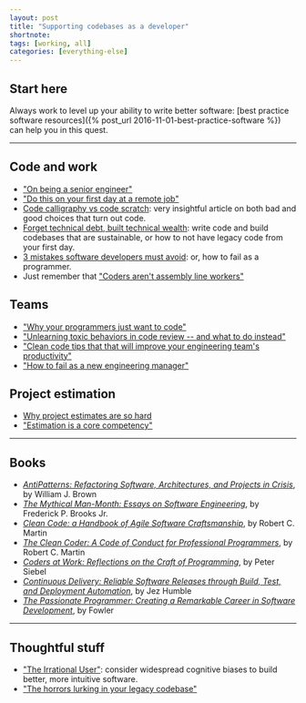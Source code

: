 ```yaml
---
layout: post
title: "Supporting codebases as a developer"
shortnote:
tags: [working, all]
categories: [everything-else]
---
```


## Start here

Always work to level up your ability to write better software: [best practice software resources]({% post_url 2016-11-01-best-practice-software %}) can help you in this quest.

<hr>

## Code and work
* ["On being a senior engineer"](https://www.kitchensoap.com/2012/10/25/on-being-a-senior-engineer/)
* ["Do this on your first day at a remote job"](https://www.linkedin.com/pulse/do-your-first-day-remote-job-nicole-wosje/)
* [Code calligraphy vs code scratch](https://medium.freecodecamp.com/what-is-shitty-code-handwriting-ae7c00708b#.2xp08elhl): very insightful article on both bad and good choices that turn out code.
* [Forget technical debt, built technical wealth](https://firstround.com/review/forget-technical-debt-heres-how-to-build-technical-wealth/?ct=t(How_Does_Your_Leadership_Team_Rate_12_3_2015)): write code and build codebases that are sustainable, or how to not have legacy code from your first day.
* [3 mistakes software developers must avoid](https://lab.hookops.com/avoid-startup-failure.html): or, how to fail as a programmer.
* Just remember that ["Coders aren't assembly line workers"](https://www.linkedin.com/pulse/coders-arent-assembly-line-workers-david-max?trk=v-feed&lipi=urn%3Ali%3Apage%3Ad_flagship3_feed%3BNMuFUXzDZaRvL%2FHFgPwrKw%3D%3D)

## Teams
* ["Why your programmers just want to code"](https://hackernoon.com/why-your-programmers-just-want-to-code-36da9973388e)
* ["Unlearning toxic behaviors in code review -- and what to do instead"]("https://medium.freecodecamp.org/unlearning-toxic-behaviors-in-a-code-review-culture-b7c295452a3c")
* ["Clean code tips that that will improve your engineering team's productivity"](https://engineering.videoblocks.com/these-four-clean-code-tips-will-dramatically-improve-your-engineering-teams-productivity-b5bd121dd150)
* ["How to fail as a new engineering manager"](https://blog.usejournal.com/how-to-fail-as-a-new-engineering-manager-30b5fb617a)

## Project estimation
* [Why project estimates are so hard](https://chrismm.com/blog/project-delays-why-software-estimates/)
* ["Estimation is a core competency"](https://trackchanges.postlight.com/estimation-is-a-core-competency-36dfc1dfdea3)

<hr>

## Books

* *[AntiPatterns: Refactoring Software, Architectures, and Projects in Crisis](https://www.amazon.com/AntiPatterns-Refactoring-Software-Architectures-Projects/dp/0471197130/ref=as_li_ss_tl?ie=UTF8&linkCode=ll1&tag=eejs-20&linkId=a16d2a25826f74deb9a4030f4f590904)*, by William J. Brown
* *[The Mythical Man-Month: Essays on Software Engineering](https://www.amazon.com/The-Mythical-Man-Month-Engineering-Anniversary/dp/0201835959/ref=as_li_ss_tl?ie=UTF8&linkCode=ll1&tag=eejs-20&linkId=635704bb5438d46528e2fc45524cc835)*, by Frederick P. Brooks Jr.
* *[Clean Code: a Handbook of Agile Software Craftsmanship](https://www.amazon.com/Clean-Code-Handbook-Software-Craftsmanship/dp/0132350882/ref=as_li_ss_tl?ie=UTF8&linkCode=ll1&tag=eejs-20&linkId=57c53d00417cf5bdb0364370c3202f39)*, by Robert C. Martin
* *[The Clean Coder: A Code of Conduct for Professional Programmers](https://www.amazon.com/The-Clean-Coder-Professional-Programmers/dp/0137081073/ref=as_li_ss_tl?ie=UTF8&linkCode=ll1&tag=eejs-20&linkId=677a2ee28efb51d1c3b8392a81efa5a1)*, by Robert C. Martin
* *[Coders at Work: Reflections on the Craft of Programming](https://www.amazon.com/Coders-Work-Reflections-Craft-Programming/dp/1430219483/ref=as_li_ss_tl?ie=UTF8&linkCode=ll1&tag=eejs-20&linkId=ce4891e24cff6af35600086a254a3661)*, by Peter Siebel
* *[Continuous Delivery: Reliable Software Releases through Build, Test, and Deployment Automation](https://www.amazon.com/Continuous-Delivery-Deployment-Automation-Addison-Wesley/dp/0321601912/ref=as_li_ss_tl?ie=UTF8&linkCode=ll1&tag=eejs-20&linkId=c3a14417e3124e233330982128167324)*, by Jez Humble
* *[The Passionate Programmer: Creating a Remarkable Career in Software Development](https://www.amazon.com/The-Passionate-Programmer-Remarkable-Development/dp/1934356344/ref=as_li_ss_tl?ie=UTF8&linkCode=ll1&tag=eejs-20&linkId=2d8a96b2cfd6021bcb12e268e0213937)*, by Fowler


<hr>

## Thoughtful stuff
* ["The Irrational User"](https://medium.com/@alvinhsia/cognitive-bias-ad5f9fe7f59b#.tqyud3h44): consider widespread cognitive biases to build better, more intuitive software.
* ["The horrors lurking in your legacy codebase"](https://medium.com/skills-matter/the-horrors-lurking-in-your-legacy-codebase-616d7d631f35)
